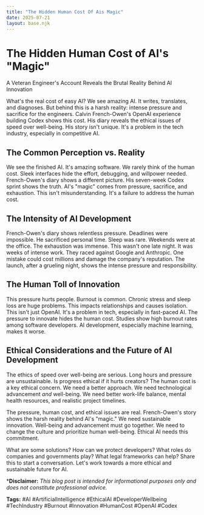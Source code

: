 ```yaml
---
title: "The Hidden Human Cost Of Ais Magic"
date: 2025-07-21
layout: base.njk
---
```

# The Hidden Human Cost of AI's "Magic"

A Veteran Engineer's Account Reveals the Brutal Reality Behind AI Innovation


What's the real cost of easy AI?  We see amazing AI. It writes, translates, and diagnoses.  But behind this is a harsh reality:  intense pressure and sacrifice for the engineers.  Calvin French-Owen's OpenAI experience building Codex shows this cost.  His diary reveals the ethical issues of speed over well-being.  His story isn't unique. It's a problem in the tech industry, especially in competitive AI.


## The Common Perception vs. Reality

We see the finished AI. It's amazing software.  We rarely think of the human cost.  Sleek interfaces hide the effort, debugging, and willpower needed. French-Owen's diary shows a different picture.  His seven-week Codex sprint shows the truth.  AI's "magic" comes from pressure, sacrifice, and exhaustion.  This isn't misunderstanding. It's a failure to address the human cost.


## The Intensity of AI Development

French-Owen's diary shows relentless pressure.  Deadlines were impossible.  He sacrificed personal time.  Sleep was rare. Weekends were at the office.  The exhaustion was immense. This wasn't one late night. It was weeks of intense work.  They raced against Google and Anthropic. One mistake could cost millions and damage the company's reputation. The launch, after a grueling night, shows the intense pressure and responsibility.


## The Human Toll of Innovation

This pressure hurts people.  Burnout is common.  Chronic stress and sleep loss are huge problems. This impacts relationships and causes isolation. This isn't just OpenAI. It's a problem in tech, especially in fast-paced AI.  The pressure to innovate hides the human cost. Studies show high burnout rates among software developers.  AI development, especially machine learning, makes it worse.


## Ethical Considerations and the Future of AI Development

The ethics of speed over well-being are serious.  Long hours and pressure are unsustainable.  Is progress ethical if it hurts creators?  The human cost is a key ethical concern.  We need a better approach.  We need technological advancement *and* well-being.  We need better work-life balance, mental health resources, and realistic project timelines.


The pressure, human cost, and ethical issues are real. French-Owen's story shows the harsh reality behind AI's "magic." We need sustainable innovation.  Well-being and advancement must go together. We need to change the culture and prioritize human well-being. Ethical AI needs this commitment.


What are some solutions? How can we protect developers? What roles do companies and governments play?  What legal frameworks can help? Share this to start a conversation.  Let's work towards a more ethical and sustainable future for AI.


***Disclaimer:** *This blog post is intended for informational purposes only and does not constitute professional advice.*

**Tags:** #AI #ArtificialIntelligence #EthicalAI #DeveloperWellbeing #TechIndustry #Burnout #Innovation #HumanCost #OpenAI #Codex

